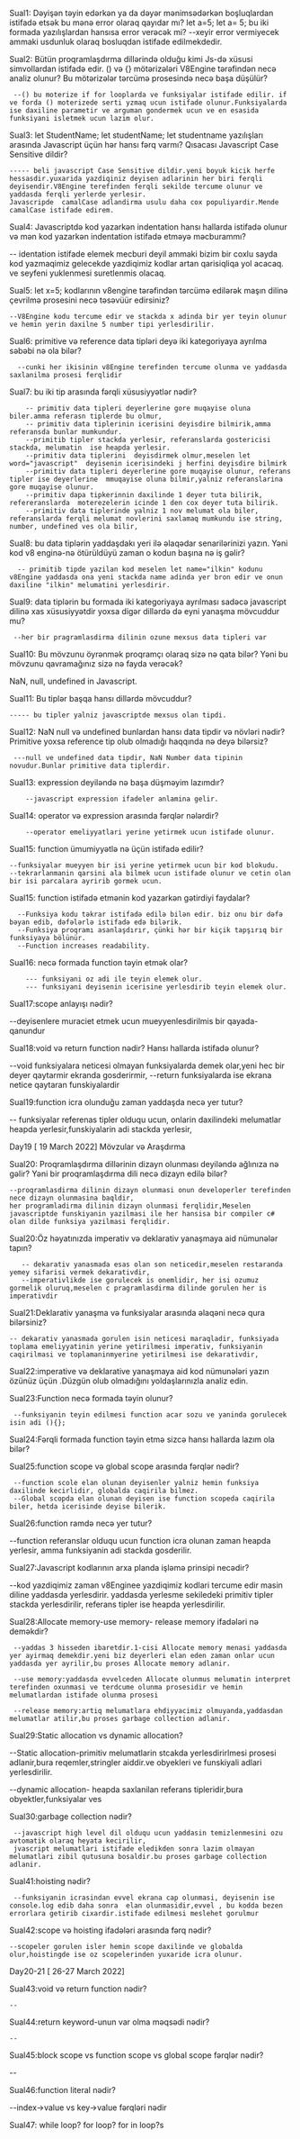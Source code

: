 Sual1: Dəyişən təyin edərkən ya da dəyər mənimsədərkən boşluqlardan istifadə etsək bu mənə error olaraq qayıdar mı? let a=5; let a= 5; bu iki formada yazılışlardan hansısa error verəcək mi?
    --xeyir error vermiyecek ammaki usdunluk olaraq bosluqdan istifade edilmekdedir.



Sual2:  Bütün proqramlaşdırma dillərində olduğu kimi Js-də xüsusi simvollardan istifadə edir. () və {} mötərizələri V8Engine tərəfindən necə analiz olunur? Bu mötərizələr tərcümə prosesində necə başa düşülür?

     --() bu moterize if for looplarda ve funksiyalar istifade edilir. if ve forda () moterizede serti yzmaq ucun istifade olunur.Funksiyalarda ise daxiline parametir ve arguman gondermek ucun ve en esasida funksiyani isletmek ucun lazim olur.



Sual3: let StudentName; let studentName; let studentname yazılışları arasında Javascript üçün hər hansı fərq varmı? Qısacası Javascript Case Sensitive dildir?

    ----- beli javascript Case Sensitive dildir.yeni boyuk kicik herfe hessasdir.yuxarida yazdiqiniz deyisen adlarinin her biri ferqli deyisendir.V8Engine terefinden ferqli sekilde tercume olunur ve yaddasda ferqli yerlerde yerlesir.
    Javascripde  camalCase adlandirma usulu daha cox populiyardir.Mende camalCase istifade edirem.



Sual4:  Javascriptdə kod yazarkən indentation hansı hallarda istifadə olunur və mən kod yazarkən indentation istifadə etməyə məcburammı?

  -- identation istifade elemek mecburi deyil ammaki bizim bir coxlu sayda kod yazmaqimiz gelecekde yazdiqimiz kodlar artan qarisiqliqa yol acacaq. ve seyfeni yuklenmesi suretlenmis olacaq.


Sual5: let x=5; kodlarının v8engine tərəfindən tərcümə edilərək maşın dilinə çevrilmə prosesini necə təsəvüür edirsiniz?

    --V8Engine kodu tercume edir ve stackda x adinda bir yer teyin olunur ve hemin yerin daxilne 5 number tipi yerlesdirilir.




Sual6:   primitive və reference data tipləri deyə iki kategoriyaya ayrılma səbəbi nə ola bilər?

      --cunki her ikisinin v8Engine terefinden tercume olunma ve yaddasda saxlanilma prosesi ferqlidir




Sual7:  bu iki tip arasında fərqli xüsusiyyətlər nədir?

        -- primitiv data tipleri deyerlerine gore muqayise oluna biler.amma referasn tiplerde bu olmur,
        -- primitiv data tiplerinin icerisini deyisdire bilmirik,amma referansda bunlar mumkundur.
        --primitib tipler stackda yerlesir, referanslarda gostericisi stackda, melumatin  ise heapda yerlesir.
        --primitiv data tiplerini  deyisdirmek olmur,meselen let word="javascript"  deyisenin icerisindeki j herfini deyisdire bilmirk
        --primitiv data tipleri deyerlerine gore muqayise olunur, referans tipler ise deyerlerine  mmuqayise oluna bilmir,yalniz referanslarina gore muqayise olunur.
        --primitiv dapa tipkerinnin daxilinde 1 deyer tuta bilirik, refereranslarda  moterezelerin icinde 1 den cox deyer tuta bilirik.
        --primitiv data tiplerinde yalniz 1 nov melumat ola biler, referanslarda ferqli melumat novlerini saxlamaq mumkundu ise string, number, undefined ves ola bilir,



Sual8:   bu data tiplərin yaddaşdakı yeri ilə əlaqədar senarilərinizi yazın. Yəni kod v8 enginə-nə ötürüldüyü zaman o kodun başına nə iş gəlir?

      -- primitib tipde yazilan kod meselen let name="ilkin" kodunu v8Engine yaddasda ona yeni stackda name adinda yer bron edir ve onun daxiline "ilkin" melumatini yerlesdirir.


Sual9:  data tiplərin bu formada iki kategoriyaya ayrılması sadəcə javascript dilinə xas xüsusiyyətdir yoxsa digər dillərdə də eyni yanaşma mövcuddur mu?

     --her bir pragramlasdirma dilinin ozune mexsus data tipleri var



Sual10:  Bu mövzunu öyrənmək proqramçı olaraq sizə nə qata bilər? Yəni bu mövzunu qavramağınız sizə nə fayda verəcək?




NaN, null, undefined in Javascript.

    

Sual11: Bu tiplər başqa hansı dillərdə mövcuddur?
 
    ----- bu tipler yalniz javascriptde mexsus olan tipdi.




Sual12: NaN null və undefined bunlardan hansı data tipdir və növləri nədir? Primitive yoxsa reference tip olub olmadığı haqqında nə deyə bilərsiz?

     ---null ve undefined data tipdir, NaN Number data tipinin novudur.Bunlar primitive data tiplerdir.


Sual13: expression deyiləndə nə başa düşməyim lazımdır?

        --javascript expression ifadeler anlamina gelir.

Sual14: operator və expression arasında fərqlər nələrdir?

        --operator emeliyyatlari yerine yetirmek ucun istifade olunur.



Sual15: function ümumiyyətlə nə üçün istifadə edilir?
 
    --funksiyalar mueyyen bir isi yerine yetirmek ucun bir kod blokudu.
    --tekrarlanmanin qarsini ala bilmek ucun istifade olunur ve cetin olan bir isi parcalara ayririb gormek ucun.



Sual15:  function istifadə etmənin kod yazarkən gətirdiyi faydalar?

      --Funksiya kodu təkrar istifadə edilə bilən edir. biz onu bir dəfə bəyan edib, dəfələrlə istifadə edə bilərik.
      --Funksiya proqramı asanlaşdırır, çünki hər bir kiçik tapşırıq bir funksiyaya bölünür.
      --Function increases readability.



Sual16:  necə formada function təyin etmək olar?

        --- funksiyani oz adi ile teyin elemek olur.
        --- funksiyani deyisenin icerisine yerlesdirib teyin elemek olur.



Sual17:scope anlayışı nədir? 

 --deyisenlere muraciet etmek ucun mueyyenlesdirilmis bir qayada-qanundur


Sual18:void və return function nədir? Hansı hallarda istifadə olunur?

  --void funksiyalara neticesi olmayan funksiyalarda demek olar,yeni hec bir deyer qaytarmir ekranda gosderirmir,
  --return funksiyalarda ise ekrana netice qaytaran funskiyalardir


Sual19:function icra olunduğu zaman yaddaşda necə yer tutur?

   -- funksiyalar referenas tipler olduqu ucun, onlarin daxilindeki melumatlar heapda yerlesir,funskiyalarin adi stackda yerlesir, 




   Day19 [ 19 March 2022]  Mövzular və Araşdırma

Sual20: Proqramlaşdırma dillərinin dizayn olunması deyiləndə ağlınıza nə gəlir? Yəni bir proqramlaşdırma dili necə dizayn edilə bilər?

    --proqramlasdirma dilinin dizayn olunmasi onun developerler terefinden nece dizayn olunmasina baqldir,
    her programladirma dilinin dizayn olunmasi ferqlidir,Meselen javascriptde funskiyanin yazilmasi ile her hansisa bir compiler c# olan dilde funksiya yazilmasi ferqlidir.



Sual20:Öz həyatınızda imperativ və deklarativ yanaşmaya aid nümunələr tapın?

       -- dekarativ yanasmada esas olan son neticedir,meselen restaranda yemey sifarisi vermek dekarativdir,
       --imperativlikde ise gorulecek is onemlidir, her isi ozumuz gormelik oluruq,meselen c pragramlasdirma dilinde gorulen her is imperativdir



Sual21:Deklarativ yanaşma və funksiyalar arasında əlaqəni necə qura bilərsiniz?

    -- dekarativ yanasmada gorulen isin neticesi maraqladir, funksiyada toplama emeliyyatinin yerine yetirilmesi imperativ, funksiyanin caqirilmasi ve toplamaninmyerine yetirilmesi ise dekarativdir,



Sual22:imperative və deklarative yanaşmaya aid kod nümunələri yazın özünüz üçün .Düzgün olub olmadığını yoldaşlarınızla analiz edin.



Sual23:Function necə formada təyin olunur?
   
     --funksiyanin teyin edilmesi function acar sozu ve yaninda gorulecek isin adi (){};



Sual24:Fərqli formada function təyin etmə sizcə hansı hallarda lazım ola bilər?

    


Sual25:function scope və global scope arasında fərqlər nədir?   

     --function scole elan olunan deyisenler yalniz hemin funksiya daxilinde kecirlidir, globalda caqirila bilmez.
     --Global scopda elan olunan deyisen ise function scopeda caqirila biler, hetda icerisinde deyise bilerik.


Sual26:function ramdə necə yer tutur?

  --function referanslar olduqu ucun function icra olunan zaman heapda yerlesir, amma funksiyanin adi stackda gosderilir.


 Sual27:Javascript kodlarının arxa planda işləmə prinsipi necədir?

  --kod yazdiqimiz zaman v8Enginee yazdiqimiz kodlari tercume edir masin diline yaddasda yerlesdirir.
  yaddasda yerlesme sekiledeki primitiv tipler stackda yerlesdirilir, referans tipler ise heapda yerlesdirilir.


 Sual28:Allocate memory-use memory- release memory ifadələri nə deməkdir?
     
     --yaddas 3 hisseden ibaretdir.1-cisi Allocate memory menasi yaddasda yer ayirmaq demekdir.yeni biz deyerleri elan eden zaman onlar ucun yaddasda yer ayrilir,bu proses Allocate memory adlanir.

     --use memory:yaddasda evvelceden Allocate olunmus melumatin interpret terefinden oxunmasi ve terdcume olunma prosesidir ve hemin melumatlardan istifade olunma prosesi

     --release memory:artiq melumatlara ehdiyyacimiz olmuyanda,yaddasdan melumatlar atilir,bu proses garbage collection adlanir.
    


Sual29:Static allocation vs dynamic allocation?

   --Static allocation-primitiv melumatlarin stcakda yerlesdirirlmesi prosesi adlanir,bura reqemler,stringler  aiddir.ve obyekleri ve funskiyali adlari yerlesdirilir.

   --dynamic allocation- heapda saxlanilan referans tipleridir,bura obyektler,funksiyalar ves 

Sual30:garbage collection nədir?

     --javascript high level dil olduqu ucun yaddasin temizlenmesini ozu avtomatik olaraq heyata kecirilir,
     jvascript melumatlari istifade eledikden sonra lazim olmayan melumatlari zibil qutusuna bosaldir.bu proses garbage collection adlanir.

Sual41:hoisting nədir?

     --funksiyanin icrasindan evvel ekrana cap olunmasi, deyisenin ise console.log edib daha sonra  elan olunmasidir,evvel , bu kodda bezen errorlara getirib cixardir.istifade edilmesi meslehet gorulmur

Sual42:scope və hoisting ifadələri arasında fərq nədir?

    --scopeler gorulen isler hemin scope daxilinde ve globalda  olur,hoistingde ise oz scopelerinden yuxaride icra olunur.






    
Day20-21 [ 26-27 March 2022]


Sual43:void və return function nədir?

    --



Sual44:return keyword-unun var olma məqsədi nədir?

    --


Sual45:block scope vs function scope vs global scope fərqlər nədir?

  --



 Sual46:function literal nədir?

   --index->value vs key->value fərqləri nədir


Sual47:
while loop?
for loop?
for in loop?s
    

    

    








